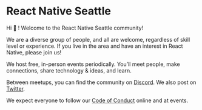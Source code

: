 # React Native Seattle

Hi 👋 ! Welcome to the React Native Seattle community!

We are a diverse group of people, and all are welcome, regardless of skill level or experience. If you live in the area and have an interest in React Native, please join us!

We host free, in-person events periodically. You’ll meet people, make connections, share technology & ideas, and learn.

Between meetups, you can find the community on [Discord](https://discord.gg/Yh4uhUbKj6). We also post on [Twitter](https://twitter.com/RNSeattle).

We expect everyone to follow our [Code of Conduct](./CONDUCT.md) online and at events.

